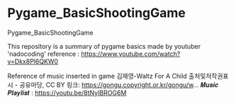# Pygame_BasicShootingGame
Pygame_BasicShootingGame

This repository is a summary of pygame basics made by youtuber 'nadocoding'
reference : https://www.youtube.com/watch?v=Dkx8Pl6QKW0

Reference of music inserted in game
김재영-Waltz For A Child
출처및저작권표시 - 공유마당, CC BY
링크: https://gongu.copyright.or.kr/gongu/w...
𝑴𝒖𝒔𝒊𝒄 𝑷𝒍𝒂𝒚𝒍𝒊𝒔𝒕 : https://youtu.be/8tNyIBROG6M
